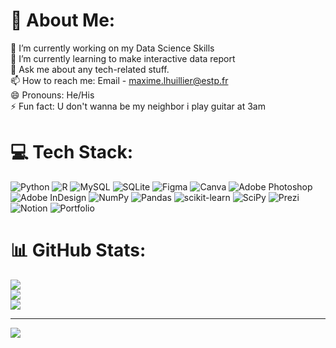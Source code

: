
# 💫 About Me:
🔭 I’m currently working on my Data Science Skills <br>🌱 I’m currently learning to make interactive data report<br>💬 Ask me about any tech-related stuff.<br>📫 How to reach me: Email - maxime.lhuillier@estp.fr<br>😄 Pronouns: He/His<br>⚡ Fun fact: U don't wanna be my neighbor i play guitar at 3am


# 💻 Tech Stack:
![Python](https://img.shields.io/badge/python-3670A0?style=for-the-badge&logo=python&logoColor=ffdd54) ![R](https://img.shields.io/badge/r-%23276DC3.svg?style=for-the-badge&logo=r&logoColor=white) ![MySQL](https://img.shields.io/badge/mysql-%2300f.svg?style=for-the-badge&logo=mysql&logoColor=white) ![SQLite](https://img.shields.io/badge/sqlite-%2307405e.svg?style=for-the-badge&logo=sqlite&logoColor=white) 	![Figma](https://img.shields.io/badge/figma-%23F24E1E.svg?style=for-the-badge&logo=figma&logoColor=white) ![Canva](https://img.shields.io/badge/Canva-%2300C4CC.svg?style=for-the-badge&logo=Canva&logoColor=white) ![Adobe Photoshop](https://img.shields.io/badge/adobephotoshop-%2331A8FF.svg?style=for-the-badge&logo=adobephotoshop&logoColor=white) ![Adobe InDesign](https://img.shields.io/badge/Adobe%20InDesign-49021F?style=for-the-badge&logo=adobeindesign&logoColor=white) ![NumPy](https://img.shields.io/badge/numpy-%23013243.svg?style=for-the-badge&logo=numpy&logoColor=white) ![Pandas](https://img.shields.io/badge/pandas-%23150458.svg?style=for-the-badge&logo=pandas&logoColor=white) ![scikit-learn](https://img.shields.io/badge/scikit--learn-%23F7931E.svg?style=for-the-badge&logo=scikit-learn&logoColor=white) ![SciPy](https://img.shields.io/badge/SciPy-%230C55A5.svg?style=for-the-badge&logo=scipy&logoColor=%white) ![Prezi](https://img.shields.io/badge/Prezi-%23000000.svg?style=for-the-badge&logo=Prezi&logoColor=white) ![Notion](https://img.shields.io/badge/Notion-%23000000.svg?style=for-the-badge&logo=notion&logoColor=white) ![Portfolio](https://img.shields.io/badge/Portfolio-%23000000.svg?style=for-the-badge&logo=firefox&logoColor=#FF7139)
# 📊 GitHub Stats:
![](https://github-readme-stats.vercel.app/api?username=maxime.lhuillier&theme=dark&hide_border=false&include_all_commits=false&count_private=false)<br/>
![](https://github-readme-streak-stats.herokuapp.com/?user=maxime.lhuillier&theme=dark&hide_border=false)<br/>
![](https://github-readme-stats.vercel.app/api/top-langs/?username=maxime.lhuillier&theme=dark&hide_border=false&include_all_commits=false&count_private=false&layout=compact)

---
[![](https://visitcount.itsvg.in/api?id=maxime.lhuillier&icon=0&color=0)](https://visitcount.itsvg.in)
